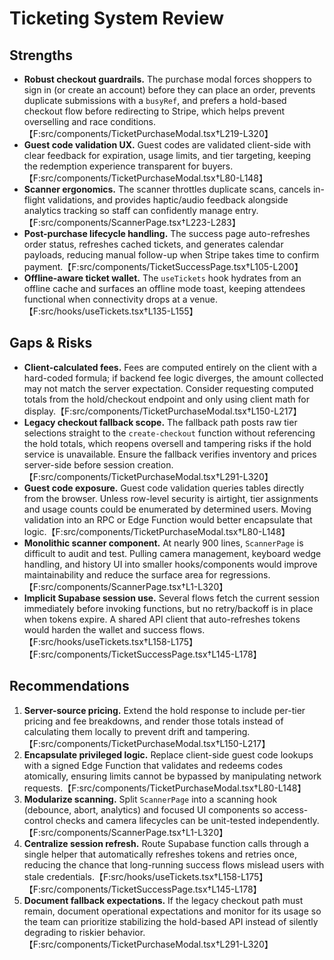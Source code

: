 # Ticketing System Review

## Strengths
- **Robust checkout guardrails.** The purchase modal forces shoppers to sign in (or create an account) before they can place an order, prevents duplicate submissions with a `busyRef`, and prefers a hold-based checkout flow before redirecting to Stripe, which helps prevent overselling and race conditions.【F:src/components/TicketPurchaseModal.tsx†L219-L320】
- **Guest code validation UX.** Guest codes are validated client-side with clear feedback for expiration, usage limits, and tier targeting, keeping the redemption experience transparent for buyers.【F:src/components/TicketPurchaseModal.tsx†L80-L148】
- **Scanner ergonomics.** The scanner throttles duplicate scans, cancels in-flight validations, and provides haptic/audio feedback alongside analytics tracking so staff can confidently manage entry.【F:src/components/ScannerPage.tsx†L223-L283】
- **Post-purchase lifecycle handling.** The success page auto-refreshes order status, refreshes cached tickets, and generates calendar payloads, reducing manual follow-up when Stripe takes time to confirm payment.【F:src/components/TicketSuccessPage.tsx†L105-L200】
- **Offline-aware ticket wallet.** The `useTickets` hook hydrates from an offline cache and surfaces an offline mode toast, keeping attendees functional when connectivity drops at a venue.【F:src/hooks/useTickets.tsx†L135-L155】

## Gaps & Risks
- **Client-calculated fees.** Fees are computed entirely on the client with a hard-coded formula; if backend fee logic diverges, the amount collected may not match the server expectation. Consider requesting computed totals from the hold/checkout endpoint and only using client math for display.【F:src/components/TicketPurchaseModal.tsx†L150-L217】
- **Legacy checkout fallback scope.** The fallback path posts raw tier selections straight to the `create-checkout` function without referencing the hold totals, which reopens oversell and tampering risks if the hold service is unavailable. Ensure the fallback verifies inventory and prices server-side before session creation.【F:src/components/TicketPurchaseModal.tsx†L291-L320】
- **Guest code exposure.** Guest code validation queries tables directly from the browser. Unless row-level security is airtight, tier assignments and usage counts could be enumerated by determined users. Moving validation into an RPC or Edge Function would better encapsulate that logic.【F:src/components/TicketPurchaseModal.tsx†L80-L148】
- **Monolithic scanner component.** At nearly 900 lines, `ScannerPage` is difficult to audit and test. Pulling camera management, keyboard wedge handling, and history UI into smaller hooks/components would improve maintainability and reduce the surface area for regressions.【F:src/components/ScannerPage.tsx†L1-L320】
- **Implicit Supabase session use.** Several flows fetch the current session immediately before invoking functions, but no retry/backoff is in place when tokens expire. A shared API client that auto-refreshes tokens would harden the wallet and success flows.【F:src/hooks/useTickets.tsx†L158-L175】【F:src/components/TicketSuccessPage.tsx†L145-L178】

## Recommendations
1. **Server-source pricing.** Extend the hold response to include per-tier pricing and fee breakdowns, and render those totals instead of calculating them locally to prevent drift and tampering.【F:src/components/TicketPurchaseModal.tsx†L150-L217】
2. **Encapsulate privileged logic.** Replace client-side guest code lookups with a signed Edge Function that validates and redeems codes atomically, ensuring limits cannot be bypassed by manipulating network requests.【F:src/components/TicketPurchaseModal.tsx†L80-L148】
3. **Modularize scanning.** Split `ScannerPage` into a scanning hook (debounce, abort, analytics) and focused UI components so access-control checks and camera lifecycles can be unit-tested independently.【F:src/components/ScannerPage.tsx†L1-L320】
4. **Centralize session refresh.** Route Supabase function calls through a single helper that automatically refreshes tokens and retries once, reducing the chance that long-running success flows mislead users with stale credentials.【F:src/hooks/useTickets.tsx†L158-L175】【F:src/components/TicketSuccessPage.tsx†L145-L178】
5. **Document fallback expectations.** If the legacy checkout path must remain, document operational expectations and monitor for its usage so the team can prioritize stabilizing the hold-based API instead of silently degrading to riskier behavior.【F:src/components/TicketPurchaseModal.tsx†L291-L320】
